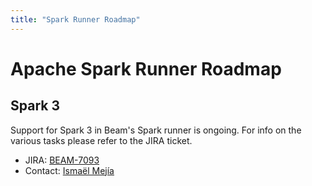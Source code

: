 ```yaml
---
title: "Spark Runner Roadmap"
---
```

<!--
Licensed under the Apache License, Version 2.0 (the "License");
you may not use this file except in compliance with the License.
You may obtain a copy of the License at

http://www.apache.org/licenses/LICENSE-2.0

Unless required by applicable law or agreed to in writing, software
distributed under the License is distributed on an "AS IS" BASIS,
WITHOUT WARRANTIES OR CONDITIONS OF ANY KIND, either express or implied.
See the License for the specific language governing permissions and
limitations under the License.
-->

# Apache Spark Runner Roadmap

## Spark 3

Support for Spark 3 in Beam's Spark runner is ongoing. For info on the various
tasks please refer to the JIRA ticket.

- JIRA: [BEAM-7093](https://issues.apache.org/jira/browse/BEAM-7093)
- Contact: [Ismaël Mejía](mailto:iemejia@apache.org)
